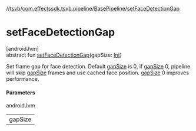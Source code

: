 //[tsvb](../../../index.md)/[com.effectssdk.tsvb.pipeline](../index.md)/[BasePipeline](index.md)/[setFaceDetectionGap](set-face-detection-gap.md)

# setFaceDetectionGap

[androidJvm]\
abstract fun [setFaceDetectionGap](set-face-detection-gap.md)(gapSize: [Int](https://kotlinlang.org/api/latest/jvm/stdlib/kotlin/-int/index.html))

Set frame gap for face detection. Default [gapSize](set-face-detection-gap.md) is 0, if [gapSize](set-face-detection-gap.md) 0, pipeline will skip [gapSize](set-face-detection-gap.md) frames and use cached face position. [gapSize](set-face-detection-gap.md) 0 improves performance.

#### Parameters

androidJvm

| |
|---|
| gapSize |
